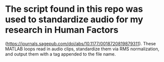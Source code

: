 # The script found in this repo was used to standardize audio for my research in Human Factors 
(https://journals.sagepub.com/doi/abs/10.1177/0018720819879311). These MATLAB loops read in audio clips, 
standardize them via RMS normalization, and output them with a tag appended to the file name.
